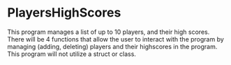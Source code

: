 # PlayersHighScores
This program manages a list of up to 10 players, and their high scores.   There will be 4 functions that allow the user to interact with the program by managing (adding, deleting) players and their highscores in the program.  This program will not utilize a struct or class.

